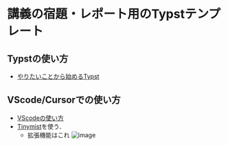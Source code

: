 # 講義の宿題・レポート用のTypstテンプレート

## Typstの使い方
- [やりたいことから始めるTypst](https://qiita.com/tomoyatajika/items/649884befe95c5f1dcea)


## VScode/Cursorでの使い方
- [VScodeの使い方](https://skillhub.jp/blogs/235)
- [Tinymist](https://github.com/Myriad-Dreamin/tinymist)を使う．
  - 拡張機能はこれ ![image](https://github.com/user-attachments/assets/a8212171-7e6a-4e25-9130-d534b076885d)
 
